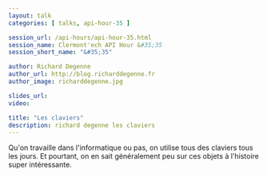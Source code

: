 ```yaml
---
layout: talk
categories: [ talks, api-hour-35 ]

session_url: /api-hours/api-hour-35.html
session_name: Clermont'ech API Hour &#35;35
session_short_name: "&#35;35"

author: Richard Degenne
author_url: http://blog.richarddegenne.fr
author_image: richarddegenne.jpg

slides_url:
video: 

title: "Les claviers"
description: richard degenne les claviers
---
```




Qu'on travaille dans l'informatique ou pas, on utilise tous des claviers tous
les jours. Et pourtant, on en sait généralement peu sur ces objets à l'histoire
super intéressante.
